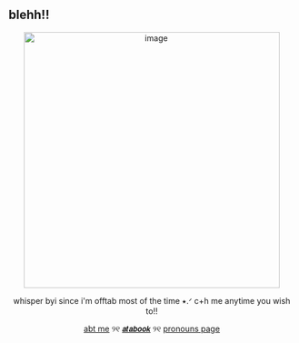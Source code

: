 ## blehh!!  
<p align="center">
<img width="450" height="450" alt="image" src="https://media.discordapp.net/attachments/1406201432738365532/1408102222444625942/Untitled19_20250821175519.png?ex=68a884e3&is=68a73363&hm=e29a7ec19ffad8c543e3dfaf2c4738d69efed53ed75222fcf62afcf1db13f040&=&format=webp&quality=lossless&width=837&height=837" />
<p align="center">
whisper byi since i'm offtab most of the time ⭑.ᐟ c+h me anytime you wish to!!
<p align="center">
  <a href="https://deersareawesome.carrd.co/">abt me</a> ୨୧
     <a href="https://mydeeryv.atabook.org/">
𝙖𝙩𝙖𝙗𝙤𝙤𝙠</a> ୨୧
  <a href="https://en.pronouns.page/@mydeeryv_">pronouns page</a> 



 
 
 






 











